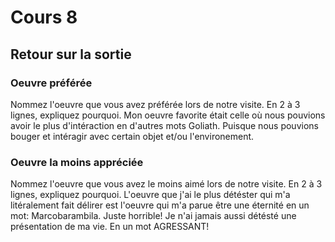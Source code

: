# Cours 8
## Retour sur la sortie

### Oeuvre préférée
Nommez l'oeuvre que vous avez préférée lors de notre visite. En 2 à 3 lignes, expliquez pourquoi. 
Mon oeuvre favorite était celle où nous pouvions avoir le plus d'intéraction en d'autres mots Goliath.
Puisque nous pouvions bouger et intéragir avec certain objet et/ou l'environement. 

### Oeuvre la moins appréciée
Nommez l'oeuvre que vous avez le moins aimé lors de notre visite. En 2 à 3 lignes, expliquez pourquoi. 
L'oeuvre que j'ai le plus détéster qui m'a litéralement fait délirer est l'oeuvre qui m'a parue être une éternité
en un mot: Marcobarambila. Juste horrible! Je n'ai jamais aussi détésté une présentation de ma vie. En un mot AGRESSANT!
